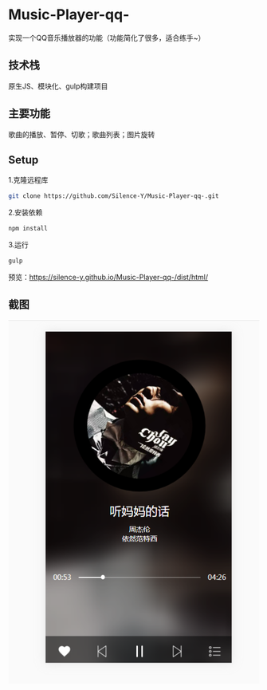 # Music-Player-qq-
实现一个QQ音乐播放器的功能（功能简化了很多，适合练手~）
## 技术栈
原生JS、模块化、gulp构建项目

## 主要功能
歌曲的播放、暂停、切歌；歌曲列表；图片旋转
## Setup
1.克隆远程库
``` bash
git clone https://github.com/Silence-Y/Music-Player-qq-.git
```
2.安装依赖
``` bash
npm install
```
3.运行
``` bash
gulp
```

预览：https://silence-y.github.io/Music-Player-qq-/dist/html/
## 截图
![Image text](https://github.com/Silence-Y/Music-Player-qq-/blob/master/player.png)
